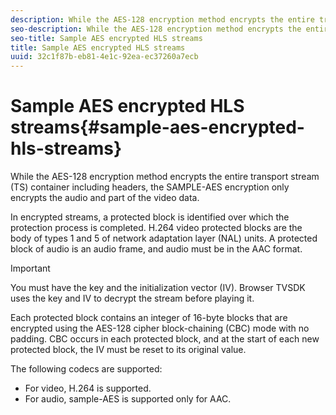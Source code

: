 ```yaml
---
description: While the AES-128 encryption method encrypts the entire transport stream (TS) container including headers, the SAMPLE-AES encryption only encrypts the audio and part of the video data.
seo-description: While the AES-128 encryption method encrypts the entire transport stream (TS) container including headers, the SAMPLE-AES encryption only encrypts the audio and part of the video data.
seo-title: Sample AES encrypted HLS streams
title: Sample AES encrypted HLS streams
uuid: 32c1f87b-eb81-4e1c-92ea-ec37260a7ecb
---
```


# Sample AES encrypted HLS streams{#sample-aes-encrypted-hls-streams}

While the AES-128 encryption method encrypts the entire transport stream (TS) container including headers, the SAMPLE-AES encryption only encrypts the audio and part of the video data.

In encrypted streams, a protected block is identified over which the protection process is completed. H.264 video protected blocks are the body of types 1 and 5 of network adaptation layer (NAL) units. A protected block of audio is an audio frame, and audio must be in the AAC format.

>[!IMPORTANT]
>
>You must have the key and the initialization vector (IV). Browser TVSDK uses the key and IV to decrypt the stream before playing it.

Each protected block contains an integer of 16-byte blocks that are encrypted using the AES-128 cipher block-chaining (CBC) mode with no padding. CBC occurs in each protected block, and at the start of each new protected block, the IV must be reset to its original value.

The following codecs are supported:

* For video, H.264 is supported. 
* For audio, sample-AES is supported only for AAC.

